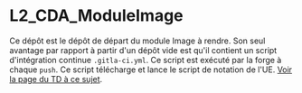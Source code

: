 # L2_CDA_ModuleImage

Ce dépôt est le dépôt de départ du module Image à rendre. Son seul avantage par rapport à partir d'un dépôt vide est qu'il contient un script d'intégration continue `.gitla-ci.yml`. Ce script est exécuté par la forge à chaque `push`. Ce script télécharge et lance le script de notation de l'UE. [Voir la page du TD à ce sujet](http://alexandre.meyer.pages.univ-lyon1.fr/lifapcd/td/).


